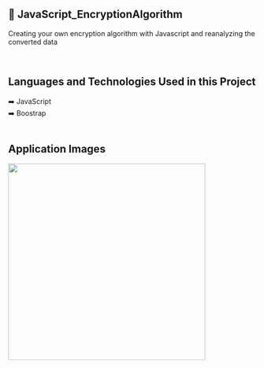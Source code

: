 ## 📌 JavaScript_EncryptionAlgorithm 

<p> Creating your own encryption algorithm with Javascript and reanalyzing the converted data </p>
<br/>

 ## Languages and Technologies Used in this Project
:arrow_right: JavaScript </br>
:arrow_right: Boostrap </br>
<br/>

 ## Application Images
 <p>
<a href="https://user-images.githubusercontent.com/44446749/137129115-5fc54def-7c93-4263-a7df-793bd58a59f7.png" target="_blank">
<img src="https://user-images.githubusercontent.com/44446749/137129115-5fc54def-7c93-4263-a7df-793bd58a59f7.png" width="400" style="max-width:200%;"></a>
</p>
  
